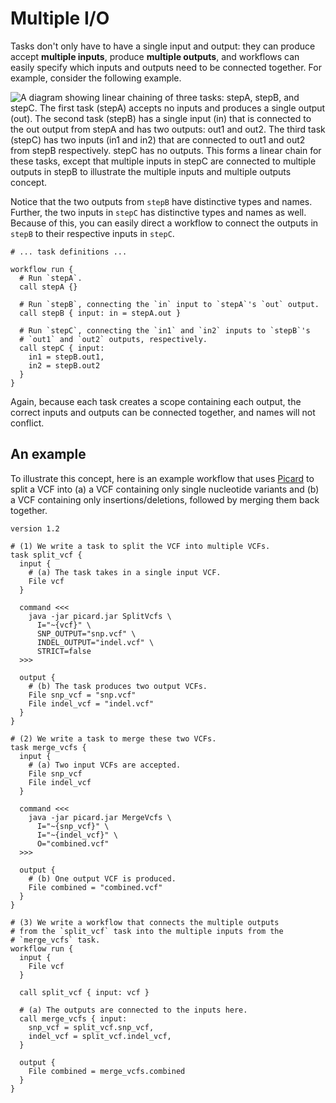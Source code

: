 # Multiple I/O

Tasks don't only have to have a single input and output: they can produce accept
**multiple inputs**, produce **multiple outputs**, and workflows can easily specify
which inputs and outputs need to be connected together. For example, consider
the following example.

![A diagram showing linear chaining of three tasks: `stepA`, `stepB`, and `stepC`. The
first task (`stepA`) accepts no inputs and produces a single output (`out`). The second
task (`stepB`) has a single input (`in`) that is connected to the `out` output from
`stepA` and has two outputs: `out1` and `out2`. The third task (`stepC`) has two inputs
(`in1` and `in2`) that are connected to `out1` and `out2` from `stepB` respectively.
`stepC` has no outputs. This forms a linear chain for these tasks, except that multiple
inputs in `stepC` are connected to multiple outputs in `stepB` to illustrate the
multiple inputs and multiple outputs concept.](header.png)

Notice that the two outputs from `stepB` have distinctive types and names. Further, the
two inputs in `stepC` has distinctive types and names as well. Because of this, you can
easily direct a workflow to connect the outputs in `stepB` to their respective inputs in
`stepC`.

```wdl
# ... task definitions ...

workflow run {
  # Run `stepA`.
  call stepA {}

  # Run `stepB`, connecting the `in` input to `stepA`'s `out` output.
  call stepB { input: in = stepA.out }

  # Run `stepC`, connecting the `in1` and `in2` inputs to `stepB`'s
  # `out1` and `out2` outputs, respectively.
  call stepC { input:
    in1 = stepB.out1,
    in2 = stepB.out2
  }
}
```

Again, because each task creates a scope containing each output, the correct inputs and
outputs can be connected together, and names will not conflict.

## An example

To illustrate this concept, here is an example workflow that uses
[Picard](https://broadinstitute.github.io/picard/) to split a VCF into (a) a VCF
containing only single nucleotide variants and (b) a VCF containing only
insertions/deletions, followed by merging them back together.

```wdl
version 1.2

# (1) We write a task to split the VCF into multiple VCFs.
task split_vcf {
  input {
    # (a) The task takes in a single input VCF.
    File vcf
  }

  command <<<
    java -jar picard.jar SplitVcfs \
      I="~{vcf}" \
      SNP_OUTPUT="snp.vcf" \
      INDEL_OUTPUT="indel.vcf" \
      STRICT=false
  >>>

  output {
    # (b) The task produces two output VCFs.
    File snp_vcf = "snp.vcf"
    File indel_vcf = "indel.vcf"
  }
}

# (2) We write a task to merge these two VCFs.
task merge_vcfs {
  input {
    # (a) Two input VCFs are accepted.
    File snp_vcf
    File indel_vcf
  }

  command <<<
    java -jar picard.jar MergeVcfs \
      I="~{snp_vcf}" \
      I="~{indel_vcf}" \
      O="combined.vcf"
  >>>

  output {
    # (b) One output VCF is produced.
    File combined = "combined.vcf"
  }
}

# (3) We write a workflow that connects the multiple outputs
# from the `split_vcf` task into the multiple inputs from the
# `merge_vcfs` task.
workflow run {
  input {
    File vcf
  }

  call split_vcf { input: vcf }

  # (a) The outputs are connected to the inputs here.
  call merge_vcfs { input:
    snp_vcf = split_vcf.snp_vcf,
    indel_vcf = split_vcf.indel_vcf,
  }

  output {
    File combined = merge_vcfs.combined
  }
}
```
